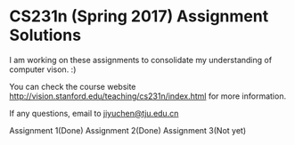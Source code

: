 # CS231n (Spring 2017) Assignment Solutions

I am working on these assignments to consolidate my understanding of computer vison. :)

You can check the course website http://vision.stanford.edu/teaching/cs231n/index.html for more information.

If any questions, email to jiyuchen@tju.edu.cn

Assignment 1(Done)
Assignment 2(Done)
Assignment 3(Not yet)
